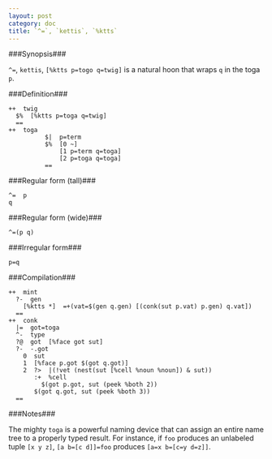 ```yaml
---
layout: post
category: doc
title: `^=`, `kettis`, `%ktts`
---
```


###Synopsis###

`^=`, `kettis`, `[%ktts p=togo q=twig]` is a natural hoon that
wraps `q` in the toga `p`.

###Definition###

    ++  twig  
      $%  [%ktts p=toga q=twig]
      ==
    ++  toga
              $|  p=term
              $%  [0 ~]
                  [1 p=term q=toga]
                  [2 p=toga q=toga]
              == 

###Regular form (tall)###

    ^=  p
    q

###Regular form (wide)###

    ^=(p q)

###Irregular form###

    p=q

###Compilation###
    
    ++  mint
      ?-  gen
        [%ktts *]  =+(vat=$(gen q.gen) [(conk(sut p.vat) p.gen) q.vat])
      ==
    ++  conk
      |=  got=toga
      ^-  type
      ?@  got  [%face got sut]
      ?-  -.got
        0  sut
        1  [%face p.got $(got q.got)]
        2  ?>  |(!vet (nest(sut [%cell %noun %noun]) & sut))
           :+  %cell
             $(got p.got, sut (peek %both 2)) 
           $(got q.got, sut (peek %both 3))
      ==

###Notes###

The mighty `toga` is a powerful naming device that can assign an
entire name tree to a properly typed result.  For instance, if
`foo` produces an unlabeled tuple `[x y z]`, `[a b=[c d]]=foo`
produces `[a=x b=[c=y d=z]]`.
